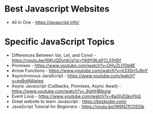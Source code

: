 # Best Javascript Websites

- All in One - https://javascript.info/

# Specific JavaScript Topics
- Differences Between Var, Let, and Const - https://youtu.be/9WIJQDvt4Us?si=YA9Yl9LbFCL51HDf
- Promises - https://www.youtube.com/watch?v=DHvZLI7Db8E
- Arrow Functions - https://www.youtube.com/watch?v=h33Srr5J9nY
- Asynchronous JavaScript - https://www.youtube.com/watch?v=exBgWAIeIeg
- Async Javascript (Callbacks, Promises, Async Await) - https://www.youtube.com/watch?v=_8gHHBlbziw
- Event Loop - https://www.youtube.com/watch?v=8aGhZQkoFbQ
- Great website to learn Javascript - https://bezkoder.com/
- JavaScript Tutorial for Beginners - https://youtu.be/W6NZfCO5SIk
